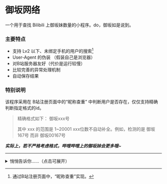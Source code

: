 # 御坂网络

一个用于查找 Bilibili 上御坂妹数量的小程序。do，御坂如是说到。

### 主要特点

- 支持 Lv2 以下、未绑定手机的用户的搜索[^1]
- User-Agent 的伪装 （假装自己是浏览器）
- 对B站服务器友好（代价是运行较慢）
- 比较完善的异常处理机制
- 自动保存结果

[^1]: 通过B站注册页面中，“昵称查重”实现。

### 特别说明

该程序采用在 B站注册页面中的“昵称查重” 中判断用户是否存在，仅仅支持精确判断指定格式的id。

> 精确格式如下：
> 御坂xxx号
> 
> 其中 xxx 的范围是 1~20001
> xxx位数不自动补全。例如，检测的是 御坂167号 而非 御坂00167号

***实际上，若不严格考虑格式，哔哩哔哩上的御坂妹会更多哦~***

---

<details>
<summary>悄悄告诉你……（点击可展开）</summary>

  ***目前找到符合上述格式的御坂妹 4183 个.***

  **do，御坂经过一番仔细搜索后开心地说道**
</details> 
